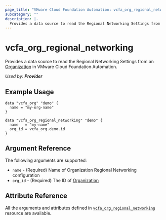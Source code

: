```yaml
---
page_title: "VMware Cloud Foundation Automation: vcfa_org_regional_networking"
subcategory: ""
description: |-
  Provides a data source to read the Regional Networking Settings from an Organization in VMware Cloud Foundation Automation.
---
```


# vcfa_org_regional_networking

Provides a data source to read the Regional Networking Settings from an [Organization][vcfa_org-ds] in VMware Cloud Foundation Automation.

_Used by: **Provider**_

## Example Usage

```hcl
data "vcfa_org" "demo" {
  name = "my-org-name"
}

data "vcfa_org_regional_networking" "demo" {
  name   = "my-name"
  org_id = vcfa_org.demo.id
}
```

## Argument Reference

The following arguments are supported:

- `name` - (Required) Name of Organization Regional Networking configuration
- `org_id` - (Required) The ID of [Organization][vcfa_org-ds]

## Attribute Reference

All the arguments and attributes defined in
[`vcfa_org_regional_networking`](/providers/vmware/vcfa/latest/docs/resources/org_regional_networking)
resource are available.

[vcfa_org-ds]: /providers/vmware/vcfa/latest/docs/data-sources/org
